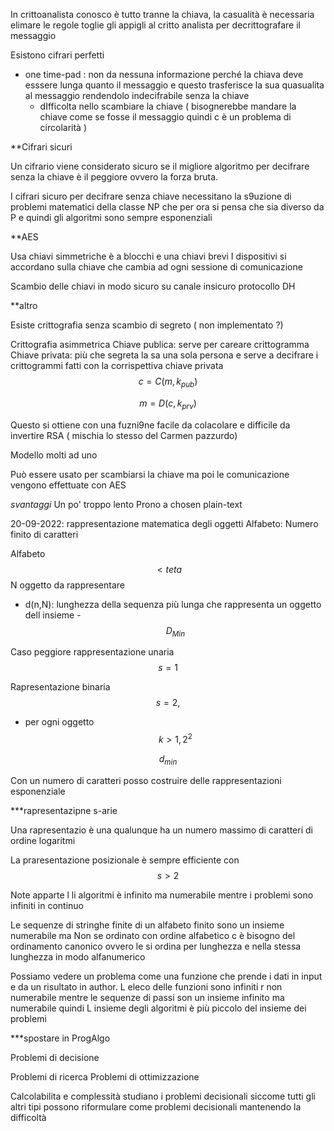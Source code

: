 In crittoanalista conosco è tutto tranne la chiava, la casualità è necessaria elimare le regole toglie gli appigli al critto analista per decrittografare il messaggio 


Esistono cifrari perfetti 
 - one time-pad : non da nessuna informazione perché la chiava deve esssere lunga quanto il messaggio e questo trasferisce la sua quasualita al messaggio rendendolo indecifrabile senza la chiave 
	- dIfficolta nello scambiare la chiave ( bisognerebbe mandare la chiave come se fosse il messaggio quindi c è un problema di circolarità )



**Cifrari sicuri 

Un cifrario viene considerato sicuro se il migliore algoritmo per decifrare senza la chiave è il peggiore ovvero la forza bruta. 

I cifrari sicuro per decifrare senza chiave necessitano la s9uzione di problemi matematici della classe NP che per ora si pensa che sia diverso da P e quindi gli algoritmi sono sempre esponenziali 




**AES

Usa chiavi simmetriche è a blocchi e una chiavi brevi 
I dispositivi si accordano sulla chiave che cambia ad ogni sessione di comunicazione 

Scambio delle chiavi in modo sicuro su canale insicuro 
		protocollo DH 


**altro

Esiste crittografia senza scambio di segreto ( non implementato ?)

Crittografia asimmetrica 
 Chiave publica: serve per careare crittogramma
 Chiave privata: più che segreta la sa una sola persona e serve a decifrare i crittogrammi fatti con la corrispettiva chiave privata 
  $$ c= C(m,k_{pub}) $$

  $$m = D (c,k_{prv})$$

Questo si ottiene con una fuzni9ne facile da colacolare e difficile da invertire 
RSA ( mischia lo stesso del Carmen pazzurdo)
 

Modello molti ad uno 

Può essere usato per scambiarsi la chiave ma poi le comunicazione vengono effettuate con AES

*svantaggi*
Un po' troppo lento 
Prono a chosen plain-text










20-09-2022:
 rappresentazione matematica degli oggetti
 Alfabeto: Numero finito di caratteri

Alfabeto $$<teta$$
N oggetto da rappresentare 
- d(n,N): lunghezza della sequenza più lunga che rappresenta un oggetto dell insieme
-$$  D_{Min}$$

Caso peggiore rappresentazione unaria 
$$ s=1$$

Rapresentazione binaria 
$$s=2, $$
- per ogni oggetto $$k>1,2^2$$

$$d_{min}$$


Con un numero di caratteri posso costruire delle rappresentazioni esponenziale

***rapresentazipne s-arie







Una rapresentazio è una qualunque ha un numero massimo di caratteri di ordine logaritmi 

La praresentazione posizionale è sempre efficiente  con $$s>2$$

Note apparte 
l li algoritmi è infinito ma numerabile mentre i problemi sono infiniti in continuo 

Le sequenze di stringhe finite di un alfabeto finito sono un insieme numerabile  ma Non se ordinato con ordine alfabetico c è bisogno del ordinamento canonico ovvero le si ordina per lunghezza e nella stessa lunghezza in modo alfanumerico 



Possiamo vedere un problema come una funzione che prende i dati in input e da un risultato in author. L eleco delle funzioni sono infiniti r non numerabile mentre le sequenze di passi son un insieme infinito ma numerabile quindi L insieme degli algoritmi è più piccolo del insieme dei problemi 






***spostare in ProgAlgo

Problemi di decisione 

Problemi di ricerca 
Problemi di ottimizzazione 

 Calcolabilita e complessità studiano i problemi decisionali siccome tutti gli altri tipi possono riformulare come problemi decisionali mantenendo la difficoltà 